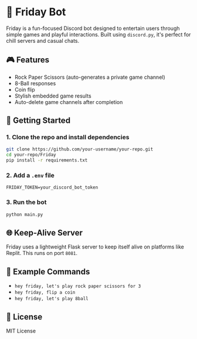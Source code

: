 # 🎉 Friday Bot

Friday is a fun-focused Discord bot designed to entertain users through simple games and playful interactions. Built using `discord.py`, it's perfect for chill servers and casual chats.

## 🎮 Features

- Rock Paper Scissors (auto-generates a private game channel)
- 8-Ball responses
- Coin flip
- Stylish embedded game results
- Auto-delete game channels after completion

## 🚀 Getting Started

### 1. Clone the repo and install dependencies

```bash
git clone https://github.com/your-username/your-repo.git
cd your-repo/Friday
pip install -r requirements.txt
```

### 2. Add a `.env` file

```env
FRIDAY_TOKEN=your_discord_bot_token
```

### 3. Run the bot

```bash
python main.py
```

## 🌐 Keep-Alive Server

Friday uses a lightweight Flask server to keep itself alive on platforms like Replit. This runs on port `8081`.

## 🧪 Example Commands

- `hey friday, let's play rock paper scissors for 3`
- `hey friday, flip a coin`
- `hey friday, let's play 8ball`

## 🧾 License

MIT License